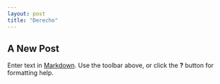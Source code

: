 ```yaml
---
layout: post
title: "Derecho"
---
```


## A New Post

Enter text in [Markdown](http://daringfireball.net/projects/markdown/). Use the toolbar above, or click the **?** button for formatting help.
